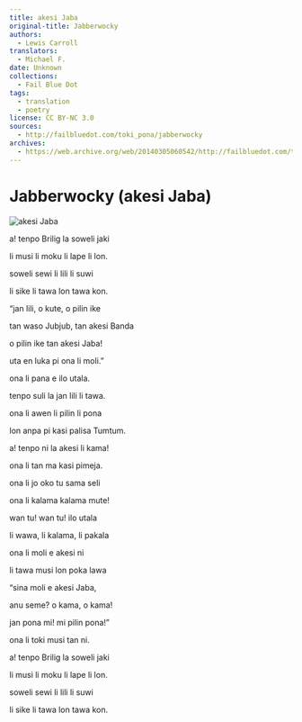 ```yaml
---
title: akesi Jaba
original-title: Jabberwocky
authors:
  - Lewis Carroll
translators:
  - Michael F.
date: Unknown
collections:
  - Fail Blue Dot
tags:
  - translation
  - poetry
license: CC BY-NC 3.0
sources:
  - http://failbluedot.com/toki_pona/jabberwocky
archives:
  - https://web.archive.org/web/20140305060542/http://failbluedot.com/toki_pona/jabberwocky
---
```


# Jabberwocky (akesi Jaba)

![akesi Jaba](https://web.archive.org/web/20140305060542im_/http://failbluedot.com/images/jabberwock.jpg)

a! tenpo Brilig la soweli jaki

li musi li moku li lape li lon.

soweli sewi li lili li suwi

li sike li tawa lon tawa kon.

“jan lili, o kute, o pilin ike

tan waso Jubjub, tan akesi Banda

o pilin ike tan akesi Jaba!

uta en luka pi ona li moli.”

ona li pana e ilo utala.

tenpo suli la jan lili li tawa.

ona li awen li pilin li pona

lon anpa pi kasi palisa Tumtum.

a! tenpo ni la akesi li kama!

ona li tan ma kasi pimeja.

ona li jo oko tu sama seli

ona li kalama kalama mute!

wan tu! wan tu! ilo utala

li wawa, li kalama, li pakala

ona li moli e akesi ni

li tawa musi lon poka lawa

“sina moli e akesi Jaba,

anu seme? o kama, o kama!

jan pona mi! mi pilin pona!”

ona li toki musi tan ni.

a! tenpo Brilig la soweli jaki

li musi li moku li lape li lon.

soweli sewi li lili li suwi

li sike li tawa lon tawa kon. 
